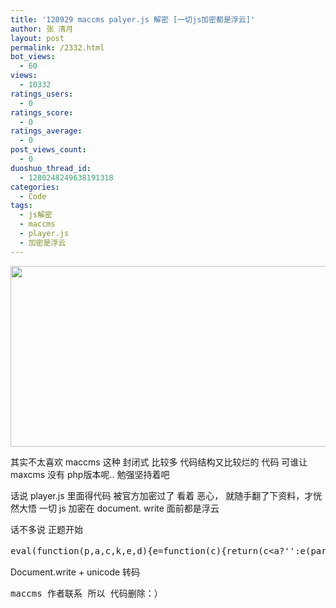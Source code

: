```yaml
---
title: '120929 maccms palyer.js 解密 [一切js加密都是浮云]'
author: 张 清月
layout: post
permalink: /2332.html
bot_views:
  - 60
views:
  - 10332
ratings_users:
  - 0
ratings_score:
  - 0
ratings_average:
  - 0
post_views_count:
  - 0
duoshuo_thread_id:
  - 1280248249638191318
categories:
  - Code
tags:
  - js解密
  - maccms
  - player.js
  - 加密是浮云
---
```

[<img src="http://www.80aj.com/wp-content/uploads/2012/09/jsjiema.jpg" alt="" title="jsjiema" width="726" height="289" class="aligncenter size-full wp-image-2333" />][1]

其实不太喜欢 maccms 这种 封闭式 比较多 代码结构又比较烂的 代码 可谁让maxcms 没有 php版本呢.. 勉强坚持着吧

话说 player.js 里面得代码 被官方加密过了 看着 恶心， 就随手翻了下资料，才恍然大悟 一切 js 加密在 document. write 面前都是浮云

话不多说 正题开始

<pre lang="js">eval(function(p,a,c,k,e,d){e=function(c){return(c&lt;a?'':e(parseInt(c/a)))+((c=c%a)>35?String.fromCharCode(c+29):c.toString(36))};if(!''.replace(/^/,String)){while(c--){d[e(c)]=k||e(c)}k=[function(e){return d[e]}];e=function(){return'\\w+'};c=1};while(c--){if(k){p=p.replace(new RegExp('\\b'+e(c)+'\\b','g'),k)}}return p}('Q 3l(1i){C D=19.1o;B(D.Y("?")==-1){C b=D.M("/");C c=b.1g(b.L-1,b.L).1O(1P);C d=c.M(".").1g(0,1);E.Z=1i;C e=d[0].M(\'-\');B(e.L==3){14 e}O{14 3s 3t(e[e.L-3],e[e.L-2],e[e.L-1])}}O{D=19.1G;B(D.Y("-")>-1){E.Z=1i;B(D.Y(1i)>-1){14 D.1y(1,D.Y(1i)-1).M(\'-\')}O{D=D.1y(1);14 D.M(\'-\')}}O{E.Z="";D=D.1y(D.Y(\'?\')+1,D.L);D=D.1m("17=","");D=D.1m("1J=","");D=D.1m("I=","");14 D.M(\'&#038;\')}}}Q 32(1b,1d){E.2L(1b,1d);E.3E()}Q 2Q(20){C 1k=1n.2R("1k");1k.2S="2h/2P";1k.2O=20;1n.2M.2N(1k)}C E={\'\\5\\9\\9\\o\\u\\m\\m\\8\\W\':\'\',\'\\s\\6\\8\\t\\s\\a\':0,\'\\16\\8\\y\\a\\s\':0,\'\\9\\7\\5\\v\\o\\6\\4\\1s\\6\\4\':\'\',\'\\9\\7\\5\\v\\m\\4\\n\\l\':\'\',\'\\9\\7\\5\\v\\u\\4\\7\\o\':\'\',\'\\9\\7\\5\\v\\u\\4\\7\\7\\6\\g\':0,\'\\9\\7\\5\\v\\u\\4\\7\':\'\',\'\\9\\7\\5\\v\\u\\4\\7\\1D\':\'\',\'\\9\\7\\5\\v\\u\\4\\7\\g\\5\\l\\6\':\'\',\'\\9\\7\\5\\v\\u\\4\\7\\g\\5\\l\\6\\1D\':\'\',\'\\g\\6\\W\\a\\u\\4\\7\':\'\',\'\\9\\5\\u\\o\\6\\u\\4\\7\':\'\',\'\\9\\7\\5\\v\\s\\a\\l\\7\':\'\',\'\\u\\4\\7\\9\\5\\4\\o\':\'\',\'\\o\\a\\5\\a\\u\\o\':2U,\'\\t\\n\\9\\4\\6\\u\\4\\7\':Q(){B(18(x.x.N[2])==1){1Z("\\29\\23\\25\\1A\\27\\1w\\28")}O{1p.19.1o=30()}},\'\\t\\6\\a\\9\\4\\6\\u\\4\\7\':Q(){C 13=x.19.1G;C V=x.19.1o;C U="";C I=18(x.x.N[2])-1;B(I&lt;1){I=1}B(V.Y("?")==-1){C b=V.M("/");C c=b.1g(b.L-1,b.L).1O(1P).M(".").1g(0,1);13=c+"."+p.Z;C d=c[0].M("-");U=d[0]+"-"+d[1]+"-"+I+"."+p.Z}O{B(13.Y("-")>-1){B(13.Y(p.Z)>-1){U="?"+x.N[0]+"-"+x.N[1]+"-"+I+"."+x.Z}O{U="?"+x.N[0]+"-"+x.N[1]+"-"+I}}O{U="?17="+x.N[0]+"&#038;1J="+x.N[1]+"&#038;I="+I}}V=V.1m(13,"");14 V+U},\'\\t\\n\\g\\6\\W\\a\\u\\4\\7\':Q(){B(18(x.x.N[2])==x.1H){1Z("\\29\\23\\25\\2V\\2W\\27\\1w\\28")}O{1p.19.1o=2t()}},\'\\t\\6\\a\\g\\6\\W\\a\\u\\4\\7\':Q(){C 13=x.19.1G;C V=x.19.1o;C U="";C I=18(x.x.N[2])+1;B(I>x.1H){I=1}B(V.Y("?")==-1){C b=V.M("/");C c=b.1g(b.L-1,b.L).1O(1P).M(".").1g(0,1);13=c+"."+p.Z;C d=c[0].M("-");U=d[0]+"-"+d[1]+"-"+I+"."+p.Z}O{B(13.Y("-")>-1){B(13.Y(p.Z)>-1){U="?"+x.N[0]+"-"+x.N[1]+"-"+I+"."+p.Z}O{U="?"+x.N[0]+"-"+x.N[1]+"-"+I}}O{U="?17="+x.N[0]+"&#038;1J="+x.N[1]+"&#038;I="+I}}V=V.1m(13,"");14 V+U},\'\\t\\6\\a\\9\\7\\5\\v\\8\\g\\m\\n\':Q(1b,1d){C 1l,1j,1f,12;B(24(1b)||24(1d)){14 1E}1l=1U.M(\'$$$\');B(18(1b)>1l.L){14 1E}2a(i=0;i&lt;1l.L;i++){B(i==18(1b)-1){1j=1l[i].M(\'$$\');p.2z=1j[0];p.1I=1j[1];p.22=1j[2];1f=p.22.M(\'#\');p.1H=1f.L;2a(j=0;j&lt;1f.L;j++){B(j==18(1d)-1){12=1f[j].M(\'$\');B(12.L>1){p.2f=12[0];p.2e=12[1]}O{p.2f="\\1A"+(j+1)+"\\1w";p.2e=12[0].2c()}}B(j==18(1d)){12=1f[j].M(\'$\');B(12.L>1){p.2d=12[0];p.2b=12[1]}O{p.2d="\\1A"+(j+1)+"\\1w";p.2b=12[0].2c()}}}3A}}p.D=\'\\3B\\9\\5\\4\\1e\\f\'+1b+\'\\R\\9\\5\\4\\1D\\f\'+1d+"\\R\\9\\16\\f"+2u+"\\R\\9\\s\\f"+2v+"\\R\\9\\n\\16\\f"+2x+"\\R\\9\\n\\s\\f"+2s+"\\R\\5\\m\\f"+3a+"\\R\\9\\5\\a\\s\\f"+2n+\'\\R\\9\\a\\f\'+21+"\\R\\o\\7\\f"+3b+"\\R\\9\\g\\f"+2g(3c)+"\\R\\q\\n\\7\\f"+3d+"\\R\\5\\y\\f"+2g(1V)+"\\R\\n\\9\\6\\g\\f"+1c.1x+\'\\R\\4\\g\\y\\f\'+34.35()},\'\\o\\s\\n\\16\':Q(){$("#2k").2m(\'\\11\\8\\m\\4\\5\\l\\6\\r\\8\\y\\f\\k\\X\\u\\m\\m\\6\\4\\k\\r\\o\\4\\q\\f\\k\'+1V+\'\\k\\r\\16\\8\\y\\a\\s\\f\\k\\1e\\A\\A\\1R\\k\\r\\s\\6\\8\\t\\s\\a\\f\\k\'+p.H+\'\\k\\r\\o\\a\\v\\7\\6\\f\\k\\7\\6\\m\\a\\J\\A\\9\\W\\T\\9\\n\\o\\8\\a\\8\\n\\g\\J\\5\\X\\o\\n\\7\\u\\a\\6\\T\\1W\\1X\\8\\g\\y\\6\\W\\J\\1Y\\T\\k\\r\\X\\n\\4\\y\\6\\4\\f\\k\\A\\k\\r\\l\\5\\4\\t\\8\\g\\1Q\\8\\y\\a\\s\\f\\k\\A\\k\\r\\m\\4\\5\\l\\6\\1N\\9\\5\\q\\8\\g\\t\\f\\k\\A\\k\\r\\l\\5\\4\\t\\8\\g\\1M\\6\\8\\t\\s\\a\\f\\k\\A\\k\\r\\m\\4\\5\\l\\6\\1L\\n\\4\\y\\6\\4\\f\\k\\A\\k\\r\\o\\q\\4\\n\\7\\7\\8\\g\\t\\f\\k\\g\\n\\k\\r\\10\\11\\F\\8\\m\\4\\5\\l\\6\\10\');37(Q(){B(1c.3e==3f){$("#1q").1F(0).1B=E.26}3m();$("\\S\\X\\u\\m\\m\\6\\4").1T()},3n);B(21>1){$("#1q").1F(0).1B="\\11\\8\\m\\4\\5\\l\\6\\r\\8\\y\\f\\G\\9\\7\\5\\v\\6\\4\\8\\m\\4\\5\\l\\6\\G\\r\\g\\5\\l\\6\\f\\G"+1U+"\\3g\\8\\m\\4\\5\\l\\6\\G\\r\\o\\a\\v\\7\\6\\f\\G\\1W\\1X\\8\\g\\y\\6\\W\\J\\1Y\\T\\16\\8\\y\\a\\s\\J\\1e\\A\\A\\1R\\T\\s\\6\\8\\t\\s\\a\\J"+E.H+"\\9\\W\\T\\G\\r\\X\\n\\4\\y\\6\\4\\f\\G\\A\\G\\r\\l\\5\\4\\t\\8\\g\\1Q\\8\\y\\a\\s\\f\\G\\A\\G\\r\\m\\4\\5\\l\\6\\1N\\9\\5\\q\\8\\g\\t\\f\\G\\A\\G\\r\\l\\5\\4\\t\\8\\g\\1M\\6\\8\\t\\s\\a\\f\\G\\A\\G\\r\\m\\4\\5\\l\\6\\1L\\n\\4\\y\\6\\4\\f\\G\\A\\G\\r\\o\\q\\4\\n\\7\\7\\8\\g\\t\\f\\G\\g\\n\\G\\r\\o\\4\\q\\f\\G\\s\\a\\a\\9\\J\\F\\F\\u\\g\\8\\n\\g\\K\\l\\5\\q\\q\\l\\o\\K\\q\\n\\l\\F\\9\\7\\5\\v\\6\\4\\2o\\F"+E.D+"\\G\\10\\11\\F\\8\\m\\4\\5\\l\\6\\10"}O{$("#1q").1F(0).1B=E.26}},\'\\9\\7\\5\\v\':Q(){B(1c.1x=="\\n\\9\\6\\g\\9\\7\\5\\v\\1e"){p.H=2s;p.P=2x}O{p.H=2v;p.P=2u}p.3j=p.2t();p.3i=\'\\s\\a\\a\\9\\J\\F\\F\\u\\g\\8\\n\\g\\K\\l\\5\\q\\q\\l\\o\\K\\q\\n\\l\\F\\t\\t\\F\\7\\n\\5\\y\\9\\5\\u\\o\\6\\K\\s\\a\\l\\7\';1n.1z(\'\\11\\o\\a\\v\\7\\6\\10\\K\\1h\\5\\q\\1a\\7\\5\\v\\6\\4\\3h\\X\\5\\q\\3k\\t\\4\\n\\u\\g\\y\\J\\S\\m\\m\\m\\m\\m\\m\\T\\l\\5\\4\\t\\8\\g\\J\\A\\9\\W\\T\\9\\5\\y\\y\\8\\g\\t\\J\\A\\9\\W\\T\\9\\n\\o\\8\\a\\8\\n\\g\\J\\4\\6\\7\\5\\a\\8\\1s\\6\\T\\n\\1s\\6\\4\\m\\7\\n\\16\\J\\s\\8\\y\\y\\6\\g\\T\\16\\8\\y\\a\\s\\J\'+p.P+\'\\9\\W\\T\\s\\6\\8\\t\\s\\a\\J\'+p.H+\'3o;}.E 1S{2h-36:38;P:1C%;}.E #2l{P:1C%;H:1C%;39:3p;}&lt;/1K>&lt;1v 3q="E">&lt;1v 1K="3C: 2q(3G, 3F, 2w); 3z: 2j 3y 2j 3r; 2r: 3u 3v 2q(3x, 3w, 2w); 3H-33: 3D; 2X: 2G; z-2E: 2H;" 17="2D">播放器载入中请稍候...&lt;/1v>&lt;1S 2r="0" 2F="0" 2I="0">&lt;/1r>&lt;1t 17="2C" 1K="2J:2B">&lt;/1t>&lt;/1r>&lt;1r>&lt;1t 17="2l" 2A="1p">&2y;&lt;1u 17="2k">&lt;/1u>&lt;1u 17="1q">&lt;/1u>&lt;/1t>&lt;/1r>&lt;/1S>&lt;/1v>\');1n.1z(\'\\11\\o\\q\\4\'+\'\\8\\9\\a\\r\\o\\4\\q\\f\\k\'+2n+\'\\9\\7\\5\\v\\6\\4\\F\'+p.1I+\'\\K\\2p\\o\\k\\10\\11\\F\\o\\q\\4\'+\'\\8\\9\\a\\10\');1n.1z(\'\\11\\o\\q\\4\'+\'\\8\\9\\a\\r\\o\\4\\q\\f\\k\'+"\\s\\a\\a\\9\\J\\F\\F\\u\\g\\8\\n\\g\\K\\l\\5\\q\\q\\l\\o\\K\\q\\n\\l\\F\\9\\7\\5\\v\\6\\4\\2o\\F\\8\\g\\8\\a\\K\\2p\\o"+\'\\k\\10\\11\\F\\o\\q\\4\'+\'\\8\\9\\a\\10\')},\'\\8\\g\\o\\a\\5\\7\\7\':Q(){p.2K=1E;$("\\S\\8\\g\\o\\a\\5\\7\\7").2m(\'\\11\\8\\m\\4\\5\\l\\6\\r\\X\\n\\4\\y\\6\\4\\f\\k\\A\\k\\r\\o\\4\\q\\f\\k\\s\\a\\a\\9\\J\\F\\F\\u\\g\\8\\n\\g\\K\\l\\5\\q\\q\\l\\o\\K\\q\\n\\l\\F\\t\\t\\F\'+p.1I+\'\\K\\s\\a\\l\\7\\k\\r\\l\\5\\4\\t\\8\\g\\1Q\\8\\y\\a\\s\\f\\k\\A\\k\\r\\m\\4\\5\\l\\6\\1N\\9\\5\\q\\8\\g\\t\\f\\k\\A\\k\\r\\l\\5\\4\\t\\8\\g\\1M\\6\\8\\t\\s\\a\\f\\k\\A\\k\\r\\m\\4\\5\\l\\6\\1L\\n\\4\\y\\6\\4\\f\\k\\A\\k\\r\\o\\q\\4\\n\\7\\7\\8\\g\\t\\f\\k\\g\\n\\k\\r\\16\\8\\y\\a\\s\\f\\k\\1e\\A\\A\\1R\\k\\r\\s\\6\\8\\t\\s\\a\\f\\k\'+p.H+\'\\k\\r\\1s\\o\\9\\5\\7\\6\\f\\k\\A\\k\\10\\11\\F\\8\\m\\4\\5\\l\\6\\10\');$(\'\\S\\8\\g\\o\\a\\5\\7\\7\').2Y();$(\'\\S\\X\\u\\m\\m\\6\\4\').1T()}};Q 2Z(){$(\'\\S\\X\\u\\m\\m\\6\\4\').1T()}1c.31=Q(){B(1c.1x=="\\n\\9\\6\\g\\9\\7\\5\\v\\1e"){C h=$(1c).H()-$("\\K\\1h\\5\\q\\1a\\7\\5\\v\\6\\4").2i().1p-15;C w=$(1c).P()-$("\\K\\1h\\5\\q\\1a\\7\\5\\v\\6\\4").2i().2T-15;E.P=w;E.H=h;$("\\K\\1h\\5\\q\\1a\\7\\5\\v\\6\\4").H(E.H);$("\\K\\1h\\5\\q\\1a\\7\\5\\v\\6\\4").P(E.P);$("\\S\\X\\u\\m\\m\\6\\4").H(E.H);$("\\S\\X\\u\\m\\m\\6\\4").P(E.P);$("\\S\\9\\7\\5\\v\\6\\4\\8\\m\\4\\5\\l\\6").H(E.H);$("\\S\\9\\7\\5\\v\\6\\4\\8\\m\\4\\5\\l\\6").P(E.P);$("\\S\\1a\\7\\5\\v\\6\\4").H(E.H);$("\\S\\1a\\7\\5\\v\\6\\4").P(E.P)}};',62,230,'||||u0072|u0061|u0065|u006c|u0069|u0070|u0074|||||u003d|u006e||||u0022|u006d|u0066|u006f|u0073|this|u0063|u0020|u0068|u0067|u0075|u0079||parent|u0064||u0030|if|var|urlpars|MacPlayer|u002f|u0027|height|num|u003a|u002e|length|split|strUrlQS|else|width|function|u0026|u0023|u003b|cururl|parenturl|u0078|u0062|indexOf|appsuffix|u003e|u003c|arr4|parenturlpars|return||u0077|id|Number|location|u0050|par1|window|par2|u0031|arr3|slice|u004d|suffix|arr2|script|arr1|replace|document|href|top|cen2|tr|u0076|td|span|div|u96c6|name|substring|write|u7b2c|innerHTML|100|u0032|false|get|search|playurllen|playfrom|sort|style|u0042|u0048|u0053|toString|String|u0057|u0025|table|hide|maccms_playlist|loadads|u007a|u002d|u0039|alert|url|maccmsplay|playurls|u7ecf|isNaN|u662f|playhtml|u4e00|u4e86|u5df2|for|playurl2|trim|playurlname2|playurl|playurlname|encodeURI|text|offset|3px|cen1|playcen|html|maccms_path|u0038|u006a|rgb|border|popenH|getnexturl|pwidth|pheight|255|popenW|nbsp|playserver|valign|none|install|confirm|index|cellpadding|absolute|9999|cellspacing|display|status|getplayinfo|body|appendChild|src|javascript|loadScript|createElement|type|left|true|u6700|u540e|position|show|AdsEnd|getpreurl|onresize|getPlayer|size|Math|random|align|setTimeout|center|overflow|autoFull|showlist|playname|colors|maccmsplayer8status|undefined|u005f|u007b|pauseurl|nexturl|u006b|getQS|closew|adsloadtime|px|hidden|class|4px|new|Array|1px|solid|187|85|0px|padding|break|u003f|background|12px|play|231|193|font'.split('|'),0,{}));
</pre>

Document.write + unicode 转码 

<pre lang="js">maccms 作者联系 所以 代码删除：）
</pre>

 [1]: http://www.80aj.com/wp-content/uploads/2012/09/jsjiema.jpg